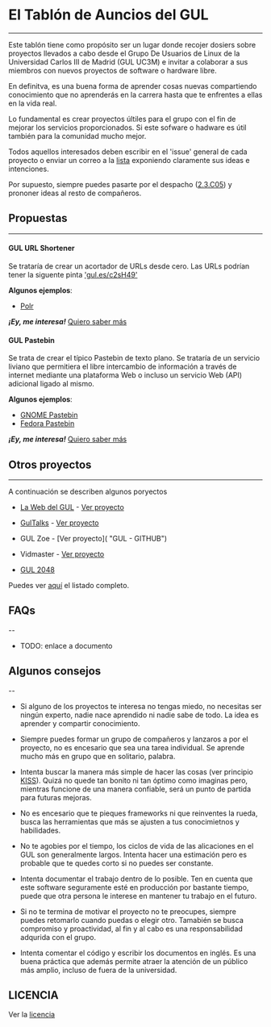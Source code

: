 # El Tablón de Auncios del GUL
---

Este tablón tiene como propósito ser un lugar donde recojer dosiers sobre proyectos llevados
a cabo desde el Grupo De Usuarios de Linux de la Universidad Carlos III de Madrid (GUL UC3M) e invitar
a colaborar a sus miembros con nuevos proyectos de software o hardware libre.

En definitva, es una buena forma de aprender cosas nuevas compartiendo conocimiento que no aprenderás en la carrera hasta que te enfrentes a ellas en la vida real.

Lo fundamental es crear proyectos últiles para el grupo con el fin de mejorar los servicios proporcionados.
Si este sofware o hadware es útil también para la comunidad mucho mejor.

Todos aquellos interesados deben escribir en el 'issue' general de cada proyecto o enviar un correo a la [lista](https://gul.uc3m.es/mailman/listinfo/gul)
exponiendo claramente sus ideas e intenciones.

Por supuesto, siempre puedes pasarte por el despacho ([2.3.C05](https://wiki.gul.es/doku.php?id=como_llegar)) y prononer ideas al resto de compañeros.

## Propuestas
----

#### GUL URL Shortener

Se trataría de crear un acortador de URLs desde cero. Las URLs podrían tener la siguente pinta ['gul.es/c2sH49'](#)

**Algunos ejemplos**:

* [Polr](https://project.polr.me "Polr")

**_¡Ey, me interesa!_** [Quiero saber más](TODO)

#### GUL Pastebin

Se trata de crear el típico Pastebin de texto plano. Se trataría de un servicio liviano que permitiera
el libre intercambio de información a través de internet mediante una plataforma Web o incluso un servicio
Web (API) adicional ligado al mismo.

**Algunos ejemplos**:

* [GNOME Pastebin](https://paste.gnome.org/ "GNOME Pastebin")
* [Fedora Pastebin](https://paste.fedoraproject.org/ "Fedora Pastebin")

**_¡Ey, me interesa!_** [Quiero saber más](TODO)

## Otros proyectos
----

A continuación se describen algunos poryectos

- [La Web del GUL](http://gul.es) - [Ver proyecto](https://github.com/guluc3m/gul-web "GUL - Github")

- [GulTalks](http://cursos.gul.es) - [Ver proyecto](https://github.com/guluc3m/gul-gultalks "GUL - Github")

- GUL Zoe - [Ver proyecto]( "GUL - GITHUB")

- Vidmaster - [Ver proyecto](http://github.com/guluc3m/vidmasterGUL" "GUL - Github")

- [GUL 2048](http://yagop.github.io/GUL2048/ "GUL 2048")

Puedes ver [aquí](https://github.com/guluc3m "GUL - Github") el listado completo.


## FAQs
--

* TODO: enlace a documento

## Algunos consejos
--

* Si alguno de los proyectos te interesa no tengas miedo, no necesitas ser ningún experto, nadie nace
aprendido ni nadie sabe de todo. La idea es aprender y compartir conocimiento.

* Siempre puedes formar un grupo de compañeros y lanzaros a por el proyecto, no es encesario que sea
una tarea individual. Se aprende mucho más en grupo que en solitario, palabra.

* Intenta buscar la manera más simple de hacer las cosas (ver principio [KISS](https://es.wikipedia.org/wiki/Principio_KISS)).
Quizá no quede tan bonito ni tan óptimo como imaginas pero, mientras funcione de una manera confiable, será un punto de partida para futuras mejoras.

* No es encesario que te pieques frameworks ni que reinventes la rueda, busca las herramientas que más
se ajusten a tus conocimietnos y habilidades.

* No te agobies por el tiempo, los ciclos de vida de las alicaciones en el GUL son generalmente largos.
Intenta hacer una estimación pero es probable que te quedes corto si no puedes ser constante.

* Intenta documentar el trabajo dentro de lo posible. Ten en cuenta que este software seguramente esté
en producción por bastante tiempo, puede que otra persona le interese en mantener tu trabajo en el futuro.

* Si no te termina de motivar el proyecto no te preocupes, siempre puedes retomarlo cuando puedas o elegir otro.
Tamabién se busca compromiso y proactividad, al fin y al cabo es una responsabilidad adqurida con el grupo.

* Intenta comentar el código y escribir los documentos en inglés. Es una buena práctica que además permite atraer la
atención de un público más amplio, incluso de fuera de la universidad.

LICENCIA
---

Ver la [licencia](https://github.com/guluc3m/gbb/blob/master/LICENSE "LICENCIA")
